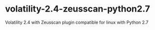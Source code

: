 # volatility-2.4-zeusscan-python2.7
 Volatility 2.4 with Zeusscan plugin compatible for linux with Python 2.7
